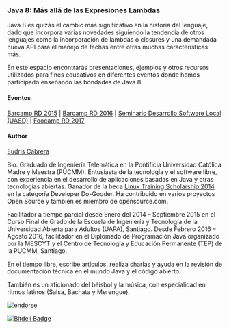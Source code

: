 ### Java 8: Más allá de las Expresiones Lambdas

Java 8 es quizás el cambio más significativo en la historia del lenguaje, dado que incorpora varias novedades siguiendo la tendencia de otros lenguajes como la incorporación de lambdas o closures y una demandada nueva API para el manejo de fechas entre otras muchas características más. 

En este espacio encontrarás presentaciones, ejemplos y otros recursos utilizados para fines educativos en diferentes eventos donde hemos participado enseñando las bondades de Java 8.

#### Eventos
[Barcamp RD 2015](https://github.com/ecabrerar/java-8-mas-alla-de-las-expresiones-lambda/tree/master/barcamprd2015) |
[Barcamp RD 2016](https://github.com/ecabrerar/java-8-mas-alla-de-las-expresiones-lambda/tree/master/barcamprd2016) |
[Seminario Desarrollo Software Local (UASD)](https://github.com/ecabrerar/java-8-mas-alla-de-las-expresiones-lambda/tree/master/seminario_desarrollo_software_local_uasd) |
[Foocamp RD 2017](https://github.com/ecabrerar/java-8-mas-alla-de-las-expresiones-lambda/tree/master/foocamprd2017)


#### Author
[Eudris Cabrera](https://github.com/ecabrerar)

Bio:
Graduado de Ingeniería Telemática en la Pontificia Universidad Católica Madre y Maestra (PUCMM). Entusiasta de la tecnología y el software libre, con experiencia en el desarrollo de aplicaciones basadas en Java y otras tecnologías abiertas. Ganador de la beca [Linux Training Scholarship 2014](https://www.linuxfoundation.org/about/diversity-inclusiveness/lift-scholarships/archive/#2014) en la categoría Developer Do-Gooder. Ha contribuido en varios proyectos Open Source y también es miembro de opensource.com.

Facilitador a tiempo parcial desde Enero del 2014 – Septiembre 2015 en el Curso Final de Grado de la Escuela de Ingeniería y Tecnología de la Universidad Abierta para Adultos (UAPA), Santiago. Desde Febrero 2016 – Agosto 2016, facilitador en el Diplomado de Programación Java organizado por la MESCYT y el Centro de Tecnología y Educación Permanente (TEP) de la PUCMM, Santiago.

En el tiempo libre, escribe artículos, realiza charlas y ayuda en la revisión de documentación técnica en el mundo Java y el código abierto.

También es un aficionado del béisbol y la música, con especialidad en ritmos latinos (Salsa, Bachata y Merengue). 

[![endorse](https://api.coderwall.com/ecabrerar/endorsecount.png)](https://coderwall.com/ecabrerar)

[![Bitdeli Badge](https://d2weczhvl823v0.cloudfront.net/ecabrerar/kafeinados/trend.png)](https://bitdeli.com/free "Bitdeli Badge")

